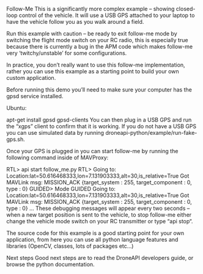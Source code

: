 

Follow-Me
This is a significantly more complex example – showing closed-loop control of the vehicle. It will use a USB GPS attached to your laptop to have the vehicle follow you as you walk around a field.

Run this example with caution – be ready to exit follow-me mode by switching the flight mode switch on your RC radio, this is especially true because there is currently a bug in the APM code which makes follow-me very ‘twitchy/unstable’ for some configurations.

In practice, you don’t really want to use this follow-me implementation, rather you can use this example as a starting point to build your own custom application.

Before running this demo you’ll need to make sure your computer has the gpsd service installed.

Ubuntu:

 apt-get install gpsd gpsd-clients
You can then plug in a USB GPS and run the “xgps” client to confirm that it is working. If you do not have a USB GPS you can use simulated data by running droneapi-python/example/run-fake-gps.sh.

Once your GPS is plugged in you can start follow-me by running the following command inside of MAVProxy:

RTL> api start follow_me.py
RTL> Going to: Location:lat=50.616468333,lon=7.131903333,alt=30,is_relative=True
Got MAVLink msg: MISSION_ACK {target_system : 255, target_component : 0, type : 0}
GUIDED> Mode GUIDED
Going to: Location:lat=50.616468333,lon=7.131903333,alt=30,is_relative=True
Got MAVLink msg: MISSION_ACK {target_system : 255, target_component : 0, type : 0}
...
These debugging messages will appear every two seconds – when a new target position is sent to the vehicle, to stop follow-me either change the vehicle mode switch on your RC transmitter or type “api stop“.

The source code for this example is a good starting point for your own application, from here you can use all python language features and libraries (OpenCV, classes, lots of packages etc…)

Next steps
Good next steps are to read the DroneAPI developers guide, or browse the python documentation.